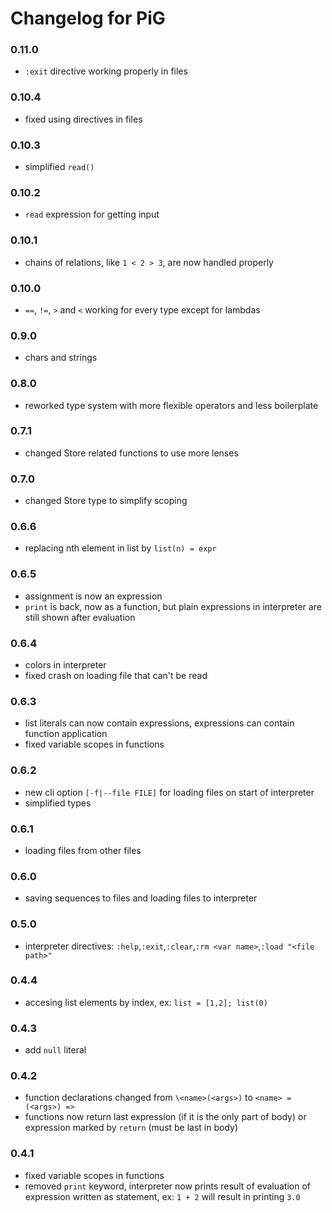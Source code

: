 # Changelog for PiG

### 0.11.0
* `:exit` directive working properly in files

### 0.10.4
* fixed using directives in files

### 0.10.3
* simplified `read()`

### 0.10.2
* `read` expression for getting input

### 0.10.1
* chains of relations, like `1 < 2 > 3`, are now handled properly

### 0.10.0
* `==`, `!=`, `>` and `<` working for every type except for lambdas

### 0.9.0
* chars and strings

### 0.8.0
* reworked type system with more flexible operators and less boilerplate

### 0.7.1
* changed Store related functions to use more lenses

### 0.7.0
* changed Store type to simplify scoping

### 0.6.6
* replacing nth element in list by `list(n) = expr`

### 0.6.5 
* assignment is now an expression
* `print` is back, now as a function, but plain expressions in interpreter are still shown after evaluation

### 0.6.4
* colors in interpreter
* fixed crash on loading file that can't be read

### 0.6.3
* list literals can now contain expressions, expressions can contain function application
* fixed variable scopes in functions

### 0.6.2
* new cli option `[-f|--file FILE]` for loading files on start of interpreter
* simplified types

### 0.6.1
* loading files from other files

### 0.6.0
* saving sequences to files and loading files to interpreter

### 0.5.0
* interpreter directives: `:help`,`:exit`,`:clear`,`:rm <var name>`,`:load "<file path>"`

### 0.4.4
* accesing list elements by index, ex: `list = [1,2]; list(0)`

### 0.4.3
* add `null` literal

### 0.4.2
* function declarations changed from `\<name>(<args>)` to `<name> = (<args>) =>`
* functions now return last expression (if it is the only part of body) or expression marked by `return` (must be last in body)

### 0.4.1
* fixed variable scopes in functions
* removed `print` keyword, interpreter now prints result of evaluation of expression written as statement, ex: `1 + 2` will result in printing `3.0`
